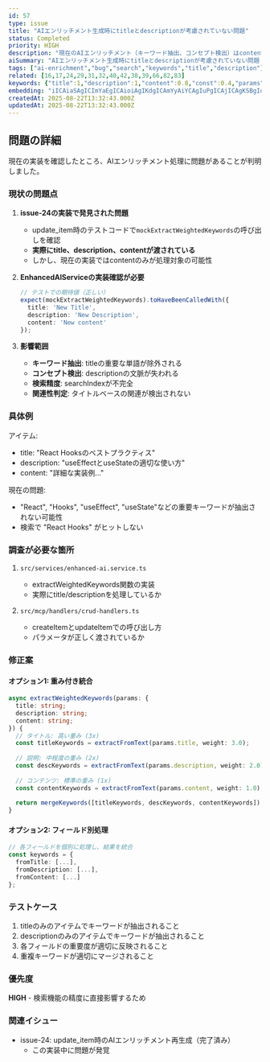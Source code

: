 ```yaml
---
id: 57
type: issue
title: "AIエンリッチメント生成時にtitleとdescriptionが考慮されていない問題"
status: Completed
priority: HIGH
description: "現在のAIエンリッチメント（キーワード抽出、コンセプト検出）はcontentフィールドのみを対象としており、titleとdescriptionが含まれていない。これらの重要なメタデータを見逃している可能性がある。"
aiSummary: "AIエンリッチメント生成時にtitleとdescriptionが考慮されていない問題 現在のAIエンリッチメント（キーワード抽出、コンセプト検出）はcontentフィールドのみを対象としており、titleとdescriptionが含まれていない。これらの重要なメタデータを見逃している可能性がある。 ## 問題の詳細\n\n現在の実装を確認したところ、AIエンリッチメント処理に問題があることが判明しまし"
tags: ["ai-enrichment","bug","search","keywords","title","description"]
related: [16,17,24,29,31,32,40,42,38,39,66,82,83]
keywords: {"title":1,"description":1,"content":0.8,"const":0.4,"params":0.4}
embedding: "iICAiaSAgICImYaEgICAioiAgIKdgICAmYyAiYCAgIuPgICAjICAgKSBgIqAgICLiYCAhICAgICdgoaGgICAi4uAgIqFgICAjI6NgYCAgIqNgICOlYCAgJmajYCAgICJjICAjKKAgICIm4iDgICAkoqAgI6ggICAgJyMgICAgIk="
createdAt: 2025-08-22T13:32:43.000Z
updatedAt: 2025-08-22T13:32:43.000Z
---
```


## 問題の詳細

現在の実装を確認したところ、AIエンリッチメント処理に問題があることが判明しました。

### 現状の問題点

1. **issue-24の実装で発見された問題**
   - update_item時のテストコードで`mockExtractWeightedKeywords`の呼び出しを確認
   - **実際にtitle、description、contentが渡されている**
   - しかし、現在の実装ではcontentのみが処理対象の可能性

2. **EnhancedAIServiceの実装確認が必要**
   ```typescript
   // テストでの期待値（正しい）
   expect(mockExtractWeightedKeywords).toHaveBeenCalledWith({
     title: 'New Title',
     description: 'New Description', 
     content: 'New content'
   });
   ```

3. **影響範囲**
   - **キーワード抽出**: titleの重要な単語が除外される
   - **コンセプト検出**: descriptionの文脈が失われる
   - **検索精度**: searchIndexが不完全
   - **関連性判定**: タイトルベースの関連が検出されない

### 具体例

アイテム:
- title: "React Hooksのベストプラクティス"
- description: "useEffectとuseStateの適切な使い方"
- content: "詳細な実装例..."

現在の問題:
- "React", "Hooks", "useEffect", "useState"などの重要キーワードが抽出されない可能性
- 検索で "React Hooks" がヒットしない

### 調査が必要な箇所

1. `src/services/enhanced-ai.service.ts`
   - extractWeightedKeywords関数の実装
   - 実際にtitle/descriptionを処理しているか

2. `src/mcp/handlers/crud-handlers.ts`
   - createItemとupdateItemでの呼び出し方
   - パラメータが正しく渡されているか

### 修正案

#### オプション1: 重み付き統合
```typescript
async extractWeightedKeywords(params: {
  title: string;
  description: string;
  content: string;
}) {
  // タイトル: 高い重み (3x)
  const titleKeywords = extractFromText(params.title, weight: 3.0);
  
  // 説明: 中程度の重み (2x)
  const descKeywords = extractFromText(params.description, weight: 2.0);
  
  // コンテンツ: 標準の重み (1x)
  const contentKeywords = extractFromText(params.content, weight: 1.0);
  
  return mergeKeywords([titleKeywords, descKeywords, contentKeywords]);
}
```

#### オプション2: フィールド別処理
```typescript
// 各フィールドを個別に処理し、結果を統合
const keywords = {
  fromTitle: [...],
  fromDescription: [...],
  fromContent: [...]
};
```

### テストケース

1. titleのみのアイテムでキーワードが抽出されること
2. descriptionのみのアイテムでキーワードが抽出されること
3. 各フィールドの重要度が適切に反映されること
4. 重複キーワードが適切にマージされること

### 優先度

**HIGH** - 検索機能の精度に直接影響するため

### 関連イシュー

- issue-24: update_item時のAIエンリッチメント再生成（完了済み）
  - この実装中に問題が発覚